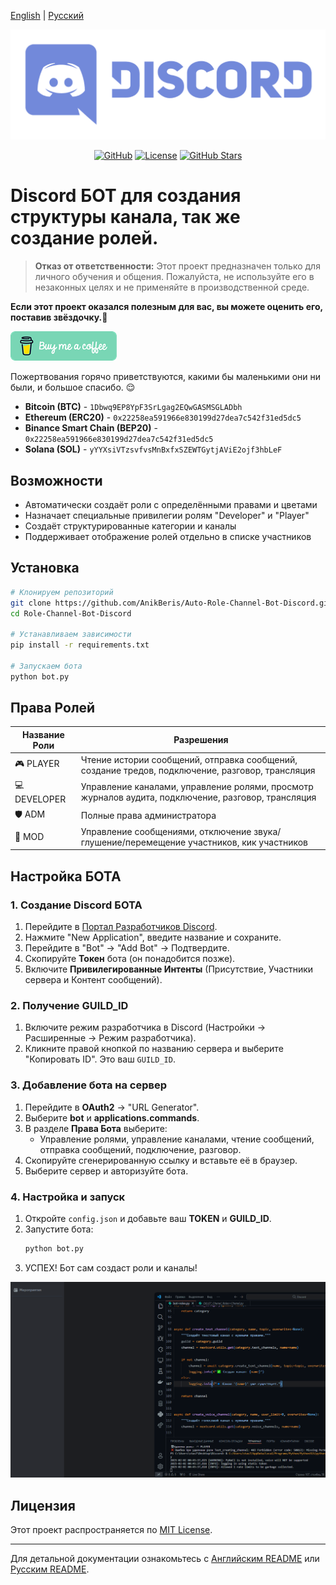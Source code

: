 [English](/README.md) | [Русский](/README.ru_RU.md)

<p align="center">
  <picture>
    <source media="(prefers-color-scheme: dark)" srcset="./media/logo-light.png">
    <img alt="Project Logo" src="./media/logo-light.png">
  </picture>
</p>

<div align="center">

[![GitHub](https://img.shields.io/badge/GitHub-blue?style=flat&logo=github)](https://github.com/AnikBeris)
[![License](https://img.shields.io/badge/License-purple?style=flat&logo=github)](https://github.com/AnikBeris/AutoRoleChannelBot/blob/main/LICENSE)
[![GitHub Stars](https://img.shields.io/github/stars/your-repo?style=flat&logo=github&label=Звёзды&color=orange)](https://github.com/AnikBeris)

</div>

# Discord БОТ для создания структуры канала, так же создание ролей.

> **Отказ от ответственности:** Этот проект предназначен только для личного обучения и общения. Пожалуйста, не используйте его в незаконных целях и не применяйте в производственной среде.

**Если этот проект оказался полезным для вас, вы можете оценить его, поставив звёздочку.**:star2:

<p align="left">
  <a href="https://pay.cloudtips.ru/p/7249ba98" target="_blank">
    <img src="./media/buymeacoffe.png" alt="Image">
  </a>
</p>

Пожертвования горячо приветствуются, какими бы маленькими они ни были, и большое спасибо. 😌

- **Bitcoin (BTC)** - `1Dbwq9EP8YpF3SrLgag2EQwGASMSGLADbh`
- **Ethereum (ERC20)** - `0x22258ea591966e830199d27dea7c542f31ed5dc5`
- **Binance Smart Chain (BEP20)** - `0x22258ea591966e830199d27dea7c542f31ed5dc5`
- **Solana (SOL)** - `yYYXsiVTzsvfvsMnBxfxSZEWTGytjAViE2ojf3hbLeF`



## Возможности
- Автоматически создаёт роли с определёнными правами и цветами
- Назначает специальные привилегии ролям "Developer" и "Player"
- Создаёт структурированные категории и каналы
- Поддерживает отображение ролей отдельно в списке участников

## Установка

```bash
# Клонируем репозиторий
git clone https://github.com/AnikBeris/Auto-Role-Channel-Bot-Discord.git
cd Role-Channel-Bot-Discord

# Устанавливаем зависимости
pip install -r requirements.txt

# Запускаем бота
python bot.py
```

## Права Ролей

| Название Роли | Разрешения |
|--------------|-------------|
| 🎮 PLAYER   | Чтение истории сообщений, отправка сообщений, создание тредов, подключение, разговор, трансляция |
| 💻 DEVELOPER | Управление каналами, управление ролями, просмотр журналов аудита, подключение, разговор, трансляция |
| 🛡 ADM      | Полные права администратора |
| 🔨 MOD      | Управление сообщениями, отключение звука/глушение/перемещение участников, кик участников |

## Настройка БОТА

### 1. Создание Discord БОТА
1. Перейдите в [Портал Разработчиков Discord](https://discord.com/developers/applications).
2. Нажмите "New Application", введите название и сохраните.
3. Перейдите в "Bot" -> "Add Bot" -> Подтвердите.
4. Скопируйте **Токен** бота (он понадобится позже).
5. Включите **Привилегированные Интенты** (Присутствие, Участники сервера и Контент сообщений).

### 2. Получение GUILD_ID
1. Включите режим разработчика в Discord (Настройки -> Расширенные -> Режим разработчика).
2. Кликните правой кнопкой по названию сервера и выберите "Копировать ID". Это ваш `GUILD_ID`.

### 3. Добавление бота на сервер
1. Перейдите в **OAuth2** -> "URL Generator".
2. Выберите **bot** и **applications.commands**.
3. В разделе **Права Бота** выберите:
   - Управление ролями, управление каналами, чтение сообщений, отправка сообщений, подключение, разговор.
4. Скопируйте сгенерированную ссылку и вставьте её в браузер.
5. Выберите сервер и авторизуйте бота.

### 4. Настройка и запуск
1. Откройте `config.json` и добавьте ваш **TOKEN** и **GUILD_ID**.
2. Запустите бота:
   ```bash
   python bot.py
   ```
3. УСПЕХ! Бот сам создаст роли и каналы!


<p align="center">
  <picture>
    <source media="(prefers-color-scheme: dark)" srcset="./media/04-info-channel-ADD.gif">
    <img alt="Project Logo" src="./media/04-info-channel-ADD.gif">
  </picture>
</p>





## Лицензия
Этот проект распространяется по [MIT License](https://github.com/your-repo/blob/main/LICENSE).

---

Для детальной документации ознакомьтесь с [Английским README](/README.md) или [Русским README](/README.ru_RU.md).

